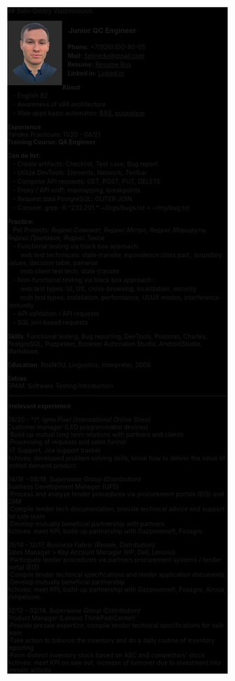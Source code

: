 <div style="background-color: #000000; box-sizing: border-box;">
## Selin Dmitry Vladimirovich 

<img src="https://raw.githubusercontent.com/Selinedv/selinedv.github.io/main/smallphoto.jpg" align="left" alt="image" width="125" />  <cut/>

### ㅤ**Junior QC Engineer** 
ㅤ**Phone:** +7(926)350-80-05<br clear=""/>
ㅤ**Mail:** Selinedv@gmail.com <br clear=""/>
ㅤ**Resume:** [Resume Rus](https://github.com/Selinedv/selinedv.github.io/raw/main/Selin%20QC%20trainee.pdf "Download 500KB pdf file") <br clear=""/>
ㅤ**Linked in:** [Linked in](https://linkedin.com/in/dmitry-selin-a71085211 "You need VPN for that") <br clear=""/>

**About** <br clear=""/>
ㅤ- English B2 <br clear=""/>
ㅤ- Awareness of x86 architecture <br clear=""/>
ㅤ- Web apps basic automaton: [BAS](https://youtu.be/4l94BWbky_o), [puppeteer](https://youtu.be/hSY4BcvlmOI "Tiny U-tube video of how to autoupdate CV on hh.ru")ㅤ

**Experience** <br clear=""/>
Yandex.Practicum: 11/20 - 04/21  <br clear=""/>
**Training Course: QA Engineer** <br clear=""/>

**Can do list:** <br clear=""/>
ㅤ- Create artifacts: Checklist, Test case, Bug report <br clear=""/>
ㅤ- Utilize DevTools: Elements, Network, Toolbar <br clear=""/>
ㅤ- Compose API requests: GET, POST, PUT, DELETE <br clear=""/>
ㅤ- Proxy / API sniff: mipmapping, breakpoints <br clear=""/>
ㅤ- Request data PostgreSQL: OUTER JOIN <br clear=""/>
ㅤ- Console: grep -R ^233.201.* ~/logs/bugs.txt > ~/my/bug.txt <br clear=""/>

**Practice:** <br clear=""/>
ㅤPet Projects: *Яндекс.Самокат, Яндекс.Метро, Яндекс.Маршруты, Яндекс.Прилавок, Яндекс.Такси*<br clear=""/>
ㅤ- Functional testing via black box approach:<br clear=""/> 
ㅤㅤ web test techniques: state-transite, equivalence class part., boundary values, decision table, pairwise <br clear=""/>
ㅤㅤ mob client test tech: state-transite <br clear=""/>
ㅤ- Non-functional testing via black box approach: :<br clear=""/> 
ㅤㅤ web test types: UI, UX, cross-browsing, localization, security <br clear=""/>
ㅤㅤ mob test types: installation, performance, UI/UX modes, interference immunity <br clear=""/>
ㅤ- API validation / API requests <br clear=""/>
ㅤ- SQL join based requests <br clear=""/>

**Skills**: Functional testing, Bug reporting, DevTools, Postman, Charles, PostgreSQL, Puppeteer, Browser Automaton Studio, AndroidStudio, Markdown.



**Education**: 
RosNOU, Lingustics, Interpreter, 2009.

**Extras**: <br clear=""/>
EPAM: Software Testing Introduction <br clear=""/>

***

**Irrelevant experience**

09/20 - */\*, _Ignis Pixel (International Online Store)_  <br clear=""/>
Customer manager (LED programmable devices)<br clear=""/> 
-Build up mutual long term relations with partners and clients<br clear=""/> 
-Processing of requests and sales funnel<br clear=""/> 
-IT Support, Jira support trackerㅤ<br clear=""/> 
Achives: developed problem solving skills, know how to deliver the value of limited demand product  

04/18 - 08/19, _Superwave Group (Distribution)_ <br clear=""/>
Business Development Manager (UPS)<br clear=""/>
-Process and analyze tender procedures via procurement portals (EIS) and CRM <br clear=""/>
-Compile tender tech documentation, provide technical advice and support for sale team <br clear=""/>
-Develop mutually beneficial partnership with partners<br clear=""/>
Achives: meet KPI, build-up partnership with Gazpromneft, Fosagro

05/14 - 12/17, _Business Fabric (Resale, Distribution)_ <br clear=""/>
Sales Manager > Key Account Manager (HP, Dell, Lenovo) <br clear=""/>
-Participate tender prоcedures via partners procurement systems / tender portal (EIS) <br clear=""/>
-Compile tender technical specifications and tender application documents <br clear=""/>
-Develop mutually beneficial partnership<br clear=""/>
Achives: meet KPI, build-up partnership with Gazpromneft, Fosagro, Alrosa, Vimpelcom.

02/12 - 02/14, _Superwave Group (Distribution)_ <br clear=""/>
Product Manager (Lenovo ThinkPad/Center) <br clear=""/>
-Provide presale expertize, compile tender technical specifications for sale team <br clear=""/>
-Take action to balance the inventory and do a daily routine of inventory reporting <br clear=""/>
-Form distinct inventory stock based on ABC and competitors' stock <br clear=""/>
Achives: meet KPI on sale out, increase of turnover due to investment into presale activity

